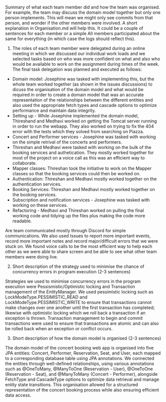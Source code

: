 Summary of what each team member did and how the team was organised. For example, the team may discuss the domain model together but only one person implements. This will mean we might only see commits from that person, and wonder if the other members were involved. A short explanation in Organisation.md will help this. It could be a couple of sentences for each member or a simple All members participated about the same for everything (in which case the logs should reflect this).

1. The roles of each team member were delegated during an online meeting in which we discussed our individual work loads and we selected tasks based on who was more confident on what and also who would be available to work on the assignment during times of the week.
The final task delegation was planned and executed as follows:

- Domain model: Josephine was tasked with implementing this, but the whole team worked together (as shown in the issues discussions) to dicuss the organisation of the domain model and what would be required in order to create a domain model that was an accurate representation of the relationships between the different entities and also used the appropriate fetch types and cascade options to optimize performance and maintain data integrity.
- Setting up - While Josephine implemented the domain model, Thireshand and Medhavi worked on getting the Tomcat server running in order to run the webapp. They also worked on trying to fix the 404 error with the tests which they solved from searching on Piazza.
- Concert and Performer services - Josephine was tasked with working on the simple retrival of the concerts and performers.
- Thireshan and Medhavi were tasked with working on the bulk of the booking services and authetication. They mostly worked together for most of the project on a voice call as this was an efficient way to collaborate.
- Mapper classes: Thireshan took the initiative to work on the Mapper classes so that the booking services could then be worked on. 
- Authentication: Thireshan and Medhavi mostly worked together on the authentication services.   
- Booking Services: Thireshan and Medhavi mostly worked together on the booking services.   
- Subscription and notification services - Josephine was tasked with working on these services.
- Refactoring - Medhavi and Thireshan worked on pulling the final working code and tidying up the files plus making the code more readable.

Are team communicated mostly through Discord for simple communications. We also used Issues to report more important events, record more important notes and record major/difficult errors that we were stuck on. We found voice calls to be the most efficient way to help each other as we were able to share screen and be able to see what other team members were doing live.


2. Short description of the strategy used to minimise the chance of concurrency errors in program execution (2-3 sentences)

Strategies we used to minimise concurrency errors in the program execution were Pessismistic/Optimistic locking and Transaction management of the EntityManager.
We used pessimistic locking such as LockModeType.PESSIMISTIC_READ and LockModeType.PESSIMISTIC_WRITE to ensure that transactions cannot make changes over one another until the first transaction has completed; likewise with optimistic locking which we roll back a transaction if an exception is thrown. Transaction management to begin and commit transactions were used to ensure that transactions are atomic and can also be rolled back when an exception or conflict occurs.

3. Short description of how the domain model is organised (2-3 sentences)

The domain model of the concert booking web app is organised into five JPA entities: Concert, Performer, Reservation, Seat, and User, each mapped to a corresponding database table using JPA annotations. We connected the entities through well-defined relationships, using various annotations such as @OneToMany, @ManyToOne (Reservation - User), @OneToOne (Reservation - Seat), and @ManyToMany (Concert - Performer), alongside FetchType and CascadeType options to optimize data retrieval and manage entity state transitions. This organisation allowed for a structured representation of the concert booking process while also ensuring efficient data access.
